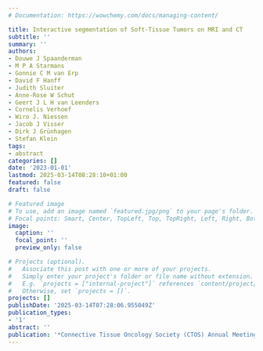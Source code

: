 ```yaml
---
# Documentation: https://wowchemy.com/docs/managing-content/

title: Interactive segmentation of Soft-Tissue Tumors on MRI and CT
subtitle: ''
summary: ''
authors:
- Douwe J Spaanderman
- M P A Starmans
- Gonnie C M van Erp
- David F Hanff
- Judith Sluiter
- Anne-Rose W Schut
- Geert J L H van Leenders
- Cornelis Verhoef
- Wiro J. Niessen
- Jacob J Visser
- Dirk J Grünhagen
- Stefan Klein
tags:
- abstract
categories: []
date: '2023-01-01'
lastmod: 2025-03-14T08:28:10+01:00
featured: false
draft: false

# Featured image
# To use, add an image named `featured.jpg/png` to your page's folder.
# Focal points: Smart, Center, TopLeft, Top, TopRight, Left, Right, BottomLeft, Bottom, BottomRight.
image:
  caption: ''
  focal_point: ''
  preview_only: false

# Projects (optional).
#   Associate this post with one or more of your projects.
#   Simply enter your project's folder or file name without extension.
#   E.g. `projects = ["internal-project"]` references `content/project/deep-learning/index.md`.
#   Otherwise, set `projects = []`.
projects: []
publishDate: '2025-03-14T07:28:06.955049Z'
publication_types:
- '1'
abstract: ''
publication: '*Connective Tissue Oncology Society (CTOS) Annual Meeting, Dublin, Ireland*'
---
```


